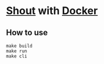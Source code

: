 # [Shout](https://github.com/erming/shout) with [Docker](https://github.com/docker/docker)

## How to use

	make build
	make run
	make cli

